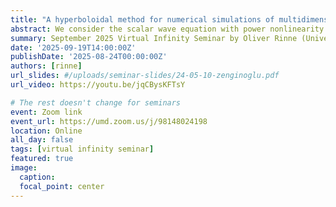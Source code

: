 ```yaml
---
title: "A hyperboloidal method for numerical simulations of multidimensional nonlinear wave equations"
abstract: We consider the scalar wave equation with power nonlinearity in $n+1$ dimensions. Unlike most previous numerical studies, we go beyond the radial case and do not assume any symmetries for $n=3$, and we only impose an $SO(n-1)$ symmetry in higher dimensions. Our method is based on a hyperboloidal foliation of Minkowski spacetime and conformal compactification. We focus on the late-time power-law decay (tails) of the solutions and compute decay exponents for different spherical harmonic modes, for subcritical, critical and supercritical, focusing and defocusing nonlinear wave equations.
summary: September 2025 Virtual Infinity Seminar by Oliver Rinne (University of Applied Sciences in Berlin)
date: '2025-09-19T14:00:00Z'
publishDate: '2025-08-24T00:00:00Z'
authors: [rinne]
url_slides: #/uploads/seminar-slides/24-05-10-zenginoglu.pdf
url_video: https://youtu.be/jqCBysKFTsY

# The rest doesn't change for seminars
event: Zoom link
event_url: https://umd.zoom.us/j/98148024198
location: Online
all_day: false
tags: [virtual infinity seminar]
featured: true
image:  
  caption:
  focal_point: center
---
```

